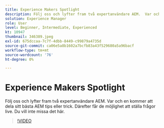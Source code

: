 ```yaml
---
title: Experience Makers Spotlight
description: Följ oss och lyfter fram två expertanvändare AEM.  Var och en kommer att dela sitt bästa AEM tips eller trick. Därefter får de möjlighet att ställa frågor live.  Du vill inte missa det här.
solution: Experience Manager
role: User
level: Beginner, Intermediate, Experienced
kt: 10947
thumbnail: 346389.jpeg
exl-id: 675dccaa-7c7f-4dbb-8449-c99879a4735d
source-git-commit: ca06e5a8b1602a7bcfb83a43f529680a5a96bacf
workflow-type: tm+mt
source-wordcount: '76'
ht-degree: 0%

---
```


# Experience Makers Spotlight

Följ oss och lyfter fram två expertanvändare AEM.  Var och en kommer att dela sitt bästa AEM tips eller trick. Därefter får de möjlighet att ställa frågor live.  Du vill inte missa det här.

>[!VIDEO](https://video.tv.adobe.com/v/346389/?quality=12&learn=on)
